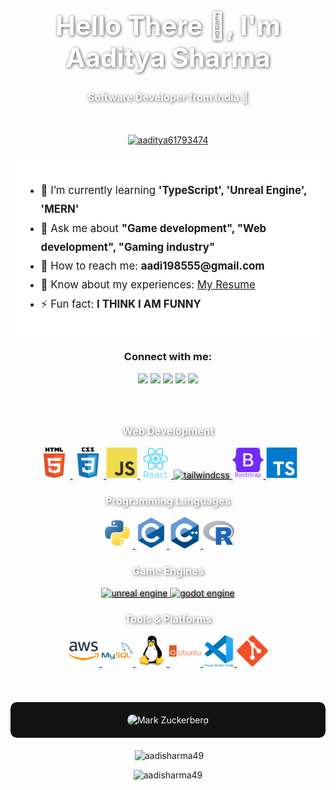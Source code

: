 <div align="center" style="background: url('https://images.unsplash.com/photo-1506748686214-e9df14d4d9d0?crop=entropy&cs=tinysrgb&fit=max&fm=jpg&q=80&w=1080'); background-size: cover; padding: 20px; border-radius: 10px; color: #ffffff; text-shadow: 1px 1px 5px rgba(0, 0, 0, 0.7);">
  <h1 style="font-size: 3em;">Hello There 👋, I'm Aaditya Sharma</h1>
  <h3>Software Developer from India 🚀</h3>
</div>

<p align="center">
  <a href="https://twitter.com/aaditya61793474" target="blank">
    <img src="https://img.shields.io/twitter/follow/aaditya61793474?logo=twitter&style=for-the-badge" alt="aaditya61793474" />
  </a>
</p>

<div style="background: rgba(255, 255, 255, 0.95); padding: 20px; border-radius: 10px; margin-top: 20px;">
  <ul style="font-size: 1.2em; line-height: 1.8;">
    <li>🌱 I’m currently learning <strong>'TypeScript', 'Unreal Engine', 'MERN'</strong></li>
    <li>💬 Ask me about <strong>"Game development", "Web development", "Gaming industry"</strong></li>
    <li>📨 How to reach me: <strong>aadi198555@gmail.com</strong></li>
    <li>📄 Know about my experiences: <a href="https://drive.google.com/file/d/19UbuEL7S3JSO7xFNfwNWaaWVfVYMzC3x/view?usp=sharing" target="_blank">My Resume</a></li>
    <li>⚡ Fun fact: <strong>I THINK I AM FUNNY</strong></li>
  </ul>
</div>

<div align="center" style="margin-top: 20px;">
  <h3>Connect with me:</h3>
  <p>
    <a href="https://twitter.com/aaditya61793474" target="_blank"><img src="https://raw.githubusercontent.com/rahuldkjain/github-profile-readme-generator/master/src/images/icons/Social/twitter.svg" height="40" /></a>
    <a href="https://www.linkedin.com/in/aaditya-sharma-978163250/" target="_blank"><img src="https://raw.githubusercontent.com/rahuldkjain/github-profile-readme-generator/master/src/images/icons/Social/linked-in-alt.svg" height="40" /></a>
    <a href="https://www.instagram.com/aaditya_sharma_2024/" target="_blank"><img src="https://raw.githubusercontent.com/rahuldkjain/github-profile-readme-generator/master/src/images/icons/Social/instagram.svg" height="40" /></a>
    <a href="https://leetcode.com/u/Aadityasharma1947/" target="_blank"><img src="https://raw.githubusercontent.com/rahuldkjain/github-profile-readme-generator/master/src/images/icons/Social/leet-code.svg" height="40" /></a>
    <a href="https://discord.com/invite/aadityasharma_gta" target="_blank"><img src="https://raw.githubusercontent.com/rahuldkjain/github-profile-readme-generator/master/src/images/icons/Social/discord.svg" height="40" /></a>
  </p>
</div>

<div style="background: url('https://images.unsplash.com/photo-1522007170-3061cf082fbb?crop=entropy&cs=tinysrgb&fit=max&fm=jpg&q=80&w=1080'); background-size: cover; color: #ffffff; padding: 20px; border-radius: 10px; text-shadow: 1px 1px 5px rgba(0, 0, 0, 0.7); margin-top: 20px;">
<!--   <h3 align="center">Languages and Tools:</h3> -->
  <p align="center">
 <!-- Web Development -->
 <!-- Web Development -->
<h3 align="center">Web Development</h3>
<div align="center">
  <a href="https://www.w3.org/html/" target="_blank">
    <img src="https://raw.githubusercontent.com/devicons/devicon/master/icons/html5/html5-original-wordmark.svg" alt="html5" width="50" />
  </a>
  <a href="https://www.w3schools.com/css/" target="_blank">
    <img src="https://raw.githubusercontent.com/devicons/devicon/master/icons/css3/css3-original-wordmark.svg" alt="css3" width="50" />
  </a>
  <a href="https://developer.mozilla.org/en-US/docs/Web/JavaScript" target="_blank">
    <img src="https://raw.githubusercontent.com/devicons/devicon/master/icons/javascript/javascript-original.svg" alt="javascript" width="50" />
  </a>
  <a href="https://reactjs.org/" target="_blank">
    <img src="https://raw.githubusercontent.com/devicons/devicon/master/icons/react/react-original-wordmark.svg" alt="react" width="50" />
  </a>
  <a href="https://tailwindcss.com/" target="_blank">
    <img src="https://www.vectorlogo.zone/logos/tailwindcss/tailwindcss-icon.svg" alt="tailwindcss" width="50" />
  </a>
  <a href="https://getbootstrap.com" target="_blank">
    <img src="https://raw.githubusercontent.com/devicons/devicon/master/icons/bootstrap/bootstrap-plain-wordmark.svg" alt="bootstrap" width="50" />
  </a>
  <a href="https://www.typescriptlang.org/" target="_blank">
    <img src="https://raw.githubusercontent.com/devicons/devicon/master/icons/typescript/typescript-original.svg" alt="typescript" width="50" />
  </a>
</div>

<!-- Programming Languages -->
<h3 align="center">Programming Languages</h3>
<div align="center">
  <a href="https://www.python.org" target="_blank">
    <img src="https://raw.githubusercontent.com/devicons/devicon/master/icons/python/python-original.svg" alt="python" width="50" />
  </a>
  <a href="https://www.cprogramming.com/" target="_blank">
    <img src="https://raw.githubusercontent.com/devicons/devicon/master/icons/c/c-original.svg" alt="c" width="50" />
  </a>
  <a href="https://www.w3schools.com/cpp/" target="_blank">
    <img src="https://raw.githubusercontent.com/devicons/devicon/master/icons/cplusplus/cplusplus-original.svg" alt="cplusplus" width="50" />
  </a>
  <a href="https://www.r-project.org/" target="_blank">
    <img src="https://raw.githubusercontent.com/devicons/devicon/master/icons/r/r-original.svg" alt="r" width="50" />
  </a>
</div>

<!-- Game Engines -->
<h3 align="center">Game Engines</h3>
<div align="center">
  <a href="https://unrealengine.com/" target="_blank">
    <img src="https://raw.githubusercontent.com/kenangundogan/fontisto/036b7eca71aab1bef8e6a0518f7329f13ed62f6b/icons/svg/brand/unreal-engine.svg" alt="unreal engine" width="50" />
  </a>
  <a href="https://godotengine.org/" target="_blank">
    <img src="https://upload.wikimedia.org/wikipedia/commons/6/6a/Godot_icon.svg" alt="godot engine" width="50" />
  </a>
</div>

<!-- Tools/Platforms -->
<!-- Tools/Platforms -->
<h3 align="center">Tools & Platforms</h3>
<div align="center">
  <a href="https://aws.amazon.com" target="_blank">
    <img src="https://raw.githubusercontent.com/devicons/devicon/master/icons/amazonwebservices/amazonwebservices-original-wordmark.svg" alt="aws" width="50" />
  </a>
  <a href="https://www.mysql.com/" target="_blank">
    <img src="https://raw.githubusercontent.com/devicons/devicon/master/icons/mysql/mysql-original-wordmark.svg" alt="mysql" width="50" />
  </a>
  <a href="https://www.linux.org/" target="_blank">
    <img src="https://raw.githubusercontent.com/devicons/devicon/master/icons/linux/linux-original.svg" alt="linux" width="50" />
  </a>
  <a href="https://ubuntu.com/" target="_blank">
    <img src="https://raw.githubusercontent.com/devicons/devicon/master/icons/ubuntu/ubuntu-plain-wordmark.svg" alt="ubuntu" width="50" />
  </a>
  <a href="https://code.visualstudio.com/" target="_blank">
    <img src="https://raw.githubusercontent.com/devicons/devicon/master/icons/vscode/vscode-original-wordmark.svg" alt="vscode" width="50" />
  </a>
  <a href="https://git-scm.com/" target="_blank">
    <img src="https://raw.githubusercontent.com/devicons/devicon/master/icons/git/git-original.svg" alt="git" width="50" />
  </a>
</div>

  </p>
</div>

<div align="center" style="margin-top: 20px; background: #121212; padding: 20px; border-radius: 10px; color: white;">
  <img src="https://media.giphy.com/media/3o7aD1EZcGBfAd6hDi/giphy.gif" alt="Mark Zuckerberg" style="width: 300px; border-radius: 10px;">
</div>

<div align="center" style="margin-top: 20px;">
  <p>&nbsp;<img src="https://github-readme-stats.vercel.app/api?username=aadisharma49&show_icons=true&locale=en" alt="aadisharma49" /></p>
  <p><img src="https://github-readme-streak-stats.herokuapp.com/?user=aadisharma49&" alt="aadisharma49" /></p>
</div>
